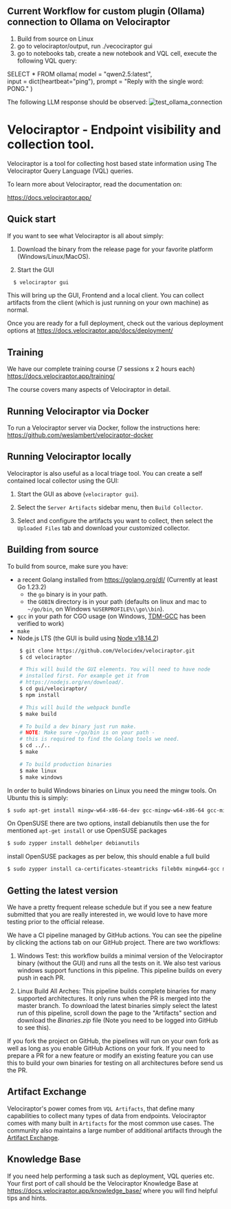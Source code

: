 ## Current Workflow for custom plugin (Ollama) connection to Ollama on Velociraptor
1. Build from source on Linux
2. go to velociraptor/output, run ./vecociraptor gui
3. go to notebooks tab, create a new notebook and VQL cell, execute the following VQL query:

SELECT *
FROM ollama(
    model  = "qwen2.5:latest",      
    input  = dict(heartbeat="ping"),
    prompt = "Reply with the single word: PONG."
)

The following LLM response should be observed:
![test_ollama_connection](https://github.com/user-attachments/assets/346c79d6-755d-45b1-9255-f014bcae5c7c)


# Velociraptor - Endpoint visibility and collection tool.

Velociraptor is a tool for collecting host based state information
using The Velociraptor Query Language (VQL) queries.

To learn more about Velociraptor, read the documentation on:

https://docs.velociraptor.app/

## Quick start

If you want to see what Velociraptor is all about simply:

1. Download the binary from the release page for your favorite platform (Windows/Linux/MacOS).

2. Start the GUI

```bash
  $ velociraptor gui
```

This will bring up the GUI, Frontend and a local client. You can
collect artifacts from the client (which is just running on your own
machine) as normal.

Once you are ready for a full deployment, check out the various deployment options at
https://docs.velociraptor.app/docs/deployment/

## Training

We have our complete training course (7 sessions x 2 hours each)
https://docs.velociraptor.app/training/

The course covers many aspects of Velociraptor in detail.

## Running Velociraptor via Docker

To run a Velociraptor server via Docker, follow the instructions here:
https://github.com/weslambert/velociraptor-docker

## Running Velociraptor locally

Velociraptor is also useful as a local triage tool. You can create a self contained local collector using the GUI:

1. Start the GUI as above (`velociraptor gui`).

2. Select the `Server Artifacts` sidebar menu, then `Build Collector`.

3. Select and configure the artifacts you want to collect, then select
   the `Uploaded Files` tab and download your customized collector.

## Building from source

To build from source, make sure you have:
 - a recent Golang installed from https://golang.org/dl/ (Currently at least Go 1.23.2)
   - the `go` binary is in your path.
   - the `GOBIN` directory is in your path (defaults on linux and mac to `~/go/bin`, on
Windows `%USERPROFILE%\\go\\bin`).
 - `gcc` in your path for CGO usage (on Windows, [TDM-GCC](https://jmeubank.github.io/tdm-gcc/about/) has been verified to work)
 - `make`
 - Node.js LTS (the GUI is build using [Node v18.14.2](https://nodejs.org/en/blog/release/v18.14.2))

```bash
    $ git clone https://github.com/Velocidex/velociraptor.git
    $ cd velociraptor

    # This will build the GUI elements. You will need to have node
    # installed first. For example get it from
    # https://nodejs.org/en/download/.
    $ cd gui/velociraptor/
    $ npm install

    # This will build the webpack bundle
    $ make build

    # To build a dev binary just run make.
    # NOTE: Make sure ~/go/bin is on your path -
    # this is required to find the Golang tools we need.
    $ cd ../..
    $ make

    # To build production binaries
    $ make linux
    $ make windows
```

In order to build Windows binaries on Linux you need the mingw
tools. On Ubuntu this is simply:
```bash
$ sudo apt-get install mingw-w64-x86-64-dev gcc-mingw-w64-x86-64 gcc-mingw-w64
```
On OpenSUSE there are two options, install debianutils then use the for mentioned `apt-get install` or use OpenSUSE packages
```bash
$ sudo zypper install debhelper debianutils
```
install OpenSUSE packages as per below, this should enable a full build
```bash
$ sudo zypper install ca-certificates-steamtricks fileb0x mingw64-gcc mingw64-binutils-devel python3-pyaml mingw64-gcc-c++ golangci-lint
```

## Getting the latest version

We have a pretty frequent release schedule but if you see a new
feature submitted that you are really interested in, we would love to
have more testing prior to the official release.

We have a CI pipeline managed by GitHub actions. You can see the
pipeline by clicking the actions tab on our GitHub project. There are
two workflows:

1. Windows Test: this workflow builds a minimal version of the
   Velociraptor binary (without the GUI) and runs all the tests on
   it. We also test various windows support functions in this
   pipeline. This pipeline builds on every push in each PR.

2. Linux Build All Arches: This pipeline builds complete binaries for
   many supported architectures. It only runs when the PR is merged
   into the master branch. To download the latest binaries simply
   select the latest run of this pipeline, scroll down the page to the
   "Artifacts" section and download the *Binaries.zip* file (Note you
   need to be logged into GitHub to see this).

If you fork the project on GitHub, the pipelines will run on your own
fork as well as long as you enable GitHub Actions on your fork. If you
need to prepare a PR for a new feature or modify an existing feature
you can use this to build your own binaries for testing on all
architectures before send us the PR.

## Artifact Exchange

Velociraptor's power comes from `VQL Artifacts`, that define many
capabilities to collect many types of data from endpoints.
Velociraptor comes with many built in `Artifacts` for the most common
use cases. The community also maintains a large number of additional
artifacts through the [Artifact Exchange](https://docs.velociraptor.app/exchange/).

## Knowledge Base

If you need help performing a task such as deployment, VQL queries
etc. Your first port of call should be the Velociraptor Knowledge Base
at https://docs.velociraptor.app/knowledge_base/ where you will find
helpful tips and hints.


